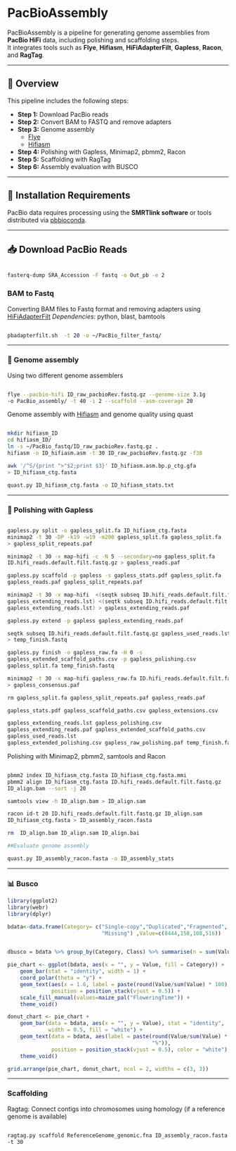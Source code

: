 # PacBioAssembly

PacBioAssembly is a pipeline for generating genome assemblies from
**PacBio HiFi** data, including polishing and scaffolding steps.  
It integrates tools such as **Flye**, **Hifiasm**, **HiFiAdapterFilt**,
**Gapless**, **Racon**, and **RagTag**.

------------------------------------------------------------------------

## 🧭 Overview

This pipeline includes the following steps:

- **Step 1:** Download PacBio reads  
- **Step 2:** Convert BAM to FASTQ and remove adapters  
- **Step 3:** Genome assembly
  - [Flye](https://github.com/fenderglass/Flye)  
  - [Hifiasm](https://github.com/chhylp123/hifiasm)
- **Step 4:** Polishing with Gapless, Minimap2, pbmm2, Racon  
- **Step 5:** Scaffolding with RagTag  
- **Step 6:** Assembly evaluation with BUSCO

------------------------------------------------------------------------

## 🔧 Installation Requirements

PacBio data requires processing using the **SMRTlink software** or tools
distributed via
[pbbioconda](https://github.com/PacificBiosciences/pbbioconda).

------------------------------------------------------------------------

## 📥 Download PacBio Reads

``` bash

fasterq-dump SRA_Accession -F fastq -o Out_pb -e 2
```

### BAM to Fastq

Converting BAM files to Fastq format and removing adapters using
[HiFiAdapterFilt](https://github.com/sheinasim/HiFiAdapterFilt)
*Dependencies*: python, blast, bamtools

``` bash

pbadapterfilt.sh  -t 20 -o ~/PacBio_filter_fastq/
```

------------------------------------------------------------------------

### 🧬 Genome assembly

Using two different genome assemblers

``` bash

flye --pacbio-hifi ID_raw_pacbioRev.fastq.gz --genome-size 3.1g 
-o PacBio_assembly/ -t 40 -i 2 --scaffold --asm-coverage 20
```

Genome assembly with [Hifiasm](https://github.com/chhylp123/hifiasm) and
genome quality using quast

``` bash

mkdir hifiasm_ID
cd hifiasm_ID/
ln -s ~/PacBio_fastq/ID_raw_pacbioRev.fastq.gz .
hifiasm -o ID_hifiasm.asm -t 30 ID_raw_pacbioRev.fastq.gz -f38

awk '/^S/{print ">"$2;print $3}' ID_hifiasm.asm.bp.p_ctg.gfa 
> ID_hifiasm_ctg.fasta

quast.py ID_hifiasm_ctg.fasta -o ID_hifiasm_stats.txt
```

------------------------------------------------------------------------

### 🧹 Polishing with Gapless

``` bash

gapless.py split -o gapless_split.fa ID_hifiasm_ctg.fasta
minimap2 -t 30 -DP -k19 -w19 -m200 gapless_split.fa gapless_split.fa
> gapless_split_repeats.paf

minimap2 -t 30 -x map-hifi -c -N 5 --secondary=no gapless_split.fa
ID.hifi_reads.default.filt.fastq.gz > gapless_reads.paf

gapless.py scaffold -p gapless -s gapless_stats.pdf gapless_split.fa
gapless_reads.paf gapless_split_repeats.paf

minimap2 -t 30 -x map-hifi  <(seqtk subseq ID.hifi_reads.default.filt.fastq.gz
gapless_extending_reads.lst) <(seqtk subseq ID.hifi_reads.default.filt.fastq.gz
gapless_extending_reads.lst) > gapless_extending_reads.paf

gapless.py extend -p gapless gapless_extending_reads.paf

seqtk subseq ID.hifi_reads.default.filt.fastq.gz gapless_used_reads.lst
> temp_finish.fastq

gapless.py finish -o gapless_raw.fa -H 0 -s 
gapless_extended_scaffold_paths.csv -p gapless_polishing.csv 
gapless_split.fa temp_finish.fastq

minimap2 -t 30 -x map-hifi gapless_raw.fa ID.hifi_reads.default.filt.fastq.gz
> gapless_consensus.paf

rm gapless_split.fa gapless_split_repeats.paf gapless_reads.paf

gapless_stats.pdf gapless_scaffold_paths.csv gapless_extensions.csv 

gapless_extending_reads.lst gapless_polishing.csv 
gapless_extending_reads.paf gapless_extended_scaffold_paths.csv 
gapless_used_reads.lst 
gapless_extended_polishing.csv gapless_raw_polishing.paf temp_finish.fastq
```

Polishing with Minimap2, pbmm2, samtools and Racon

``` bash

pbmm2 index ID_hifiasm_ctg.fasta ID_hifiasm_ctg.fasta.mmi
pbmm2 align ID_hifiasm_ctg.fasta ID.hifi_reads.default.filt.fastq.gz 
ID_align.bam --sort -j 20

samtools view -h ID_align.bam > ID_align.sam

racon id-t 20 ID.hifi_reads.default.filt.fastq.gz ID_align.sam 
ID_hifiasm_ctg.fasta > ID_assembly_racon.fasta

rm  ID_align.bam ID_align.sam ID_align.bai

##Evaluate genome assembly

quast.py ID_assembly_racon.fasta -o ID_assembly_stats
```

------------------------------------------------------------------------

### 📊 Busco

``` r
library(ggplot2)
library(webr)
library(dplyr)

bdata<-data.frame(Category= c("Single-copy","Duplicated","Fragmented",
                              "Missing") ,Value=c(8444,158,108,516))


dbusco = bdata %>% group_by(Category, Class) %>% summarise(n = sum(Value))

pie_chart <- ggplot(bdata, aes(x = "", y = Value, fill = Category)) +
    geom_bar(stat = "identity", width = 1) +
    coord_polar(theta = "y") +
    geom_text(aes(x = 1.6, label = paste(round(Value/sum(Value) * 100), "%")), 
              position = position_stack(vjust = 0.5)) +
    scale_fill_manual(values=maize_pal("FloweringTime")) +
    theme_void()

donut_chart <- pie_chart + 
    geom_bar(data = bdata, aes(x = "", y = Value), stat = "identity", 
             width = 0.5, fill = "white") +
    geom_text(data = bdata, aes(label = paste(round(Value/sum(Value) * 100),
                                              "%")), 
              position = position_stack(vjust = 0.5), color = "white") +
    theme_void()

grid.arrange(pie_chart, donut_chart, ncol = 2, widths = c(3, 3))
```

------------------------------------------------------------------------

### Scaffolding

Ragtag: Connect contigs into chromosomes using homology (if a reference
genome is available)

``` bash

ragtag.py scaffold ReferenceGenome_genomic.fna ID_assembly_racon.fasta -u 
-t 30
```
